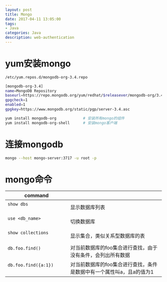 ```yaml
---
layout: post
title: Mongo
date: 2017-04-11 13:05:00
tags:
- Java
categories: Java
description: web-authentication
---
```



# yum安装mongo
```bash
/etc/yum.repos.d/mongodb-org-3.4.repo
```

```bash
[mongodb-org-3.4]
name=MongoDB Repository
baseurl=https://repo.mongodb.org/yum/redhat/$releasever/mongodb-org/3.4/x86_64/
gpgcheck=1
enabled=1
gpgkey=https://www.mongodb.org/static/pgp/server-3.4.asc
```

```bash
yum install mongodb-org            # 安装所有mongo的组件
yum install mongodb-org-shell      # 安装mongo客户端
```

# 连接mongodb
```bash
mongo --host mongo-server:3717 -u root -p
```


# mongo命令
|                command                  |                                                                  |
| --------------------------------------- | ---------------------------------------------------------------- |
| `show dbs`                              | 显示数据库列表                                                      |
| `use <db_name>`                         | 切换数据库                                                         |
| `show collections`                      | 显示集合，类似关系型数据库的表                                         |
| `db.foo.find()`                         | 对当前数据库的foo集合进行查找，由于没有条件，会列出所有数据                |
| `db.foo.find({a:1})`                    | 对当前数据库的foo集合进行查找，条件是数据中有一个属性叫a，且a的值为1        |

